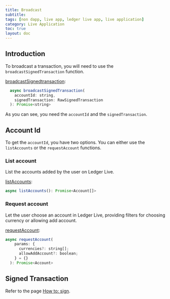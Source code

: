 ```yaml
---
title: Broadcast
subtitle:
tags: [non dapp, live app, ledger live app, live application]
category: Live Application
toc: true
layout: doc
---
```


## Introduction

To broadcast a transaction, you will need to use the `broadcastSignedTransaction` function.

[broadcastSignedtransaction](https://github.com/LedgerHQ/live-app-sdk/blob/main/docs/reference/classes/Mock.md#broadcastsignedtransaction):

```javascript
  async broadcastSignedTransaction(
    accountId: string,
    signedTransaction: RawSignedTransaction
  ): Promise<string>
```
  
As you can see, you need the `accountId` and the `signedTransaction`.
  
## Account Id
To get the `accountId`, you have two options. You can either use the `listAccounts` or the `requestAccount` functions.

### List account
List the accounts added by the user on Ledger Live.

[listAccounts](https://github.com/LedgerHQ/live-app-sdk/blob/main/docs/reference/classes/Mock.md#listaccounts):

```javascript
async listAccounts(): Promise<Account[]> 
```
### Request account
Let the user choose an account in Ledger Live, providing filters for choosing currency or allowing add account.

[requestAccount](https://github.com/LedgerHQ/live-app-sdk/blob/main/docs/reference/classes/Mock.md#requestaccount): 

```javascript
async requestAccount(
    params: {
      currencies?: string[];
      allowAddAccount?: boolean;
    } = {}
  ): Promise<Account> 
```
## Signed Transaction
Refer to the page [How to: sign](https://developers.ledger.com/docs/non-dapp/howto/sign/).
